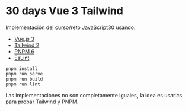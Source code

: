 # 30 days Vue 3 Tailwind

Implementación del curso/reto [JavaScript30](https://github.com/wesbos/JavaScript30) usando:
- [Vue.js 3](https://v3.vuejs.org/)
- [Tailwind 2](https://tailwindcss.com/)
- [PNPM 6](https://pnpm.io/es/)
- [EsLint](https://eslint.org/)

```
pnpm install
pnpm run serve
pnpm run build
pnpm run lint
```

Las implementaciones no son completamente iguales, la idea es usarlas para probar Tailwind y PNPM.